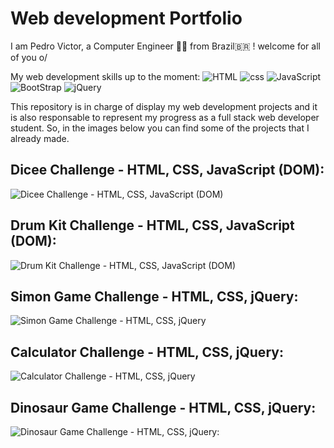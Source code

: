 # Web development Portfolio

I am Pedro Victor, a Computer Engineer 👨‍💻  from Brazil🇧🇷 ! welcome for all of you o/

My web development skills up to the moment: ![HTML](https://lh3.googleusercontent.com/pw/AM-JKLXeDhZYUpMnYQWX7FqdM87PuKtiwtDx9y1rM0TCGhAVTGe1fQpudern1OMqbwovbg7XKBLtjy7UxEvESbaEjQaspdWb-LpY7CDQGiP5iYlq9FReh5mJgUEZ_ZMUtcGGXbwcbpGab-pGhC8Dj5VNmRfL=w80-h93-no?authuser=0) ![css](https://lh3.googleusercontent.com/pw/AM-JKLXOt_khnecIvy_FScn56zl7mRh1GroMyJYXQGYikxHroRoBX5BN38y6OOJX_F-SuvG06irdSKKByXJ_4PAFXcsQ88Mwg3EEQOXEPlqa4dAMBYtziVXAfljBgTe3i3siTV2112IuQ6T3nBX_7bxRcqJH=w80-h102-no?authuser=0) ![JavaScript](https://lh3.googleusercontent.com/pw/AM-JKLUMGL71aDLKIhafVvLZQo7FXTREEjMVnCkgQ76bNNSBy7-db84ib6XYfSqC_RTtkyzebo6xDsxPvUgjtz2LXTNuqyZdMi5dMe2rGj3qGDJCznpXmbRo6d4ufBTADpQUOoQ4Dith8LmBERS61vnfEKCf=s80-no?authuser=0) ![BootStrap](https://lh3.googleusercontent.com/pw/AM-JKLXkc0ozoLdSAxMvaLGB5U0Io0KXQyPnOszS-_0YVJcReRgQNNGyV0qJuSpYq_9pd2G-ArgISanXMOXjS81LL_fHJZD5qBJ50HajHMLmS4Xy7LLn7BBgIo6fTkx1iJbP8Bfg0gx3c25bHdS5LBeFbjC5=s80-no?authuser=0) ![jQuery](https://lh3.googleusercontent.com/pw/AM-JKLUyEF_SN2cJBgRcimJoWl16YD8gdkgDKWqwUObgrdP-ReuxNqsQp7Eu_lWGURVLnEJCi9qmkshpnH8D7egL4SaYULVaNaPjsUzGSQvRt90ucl16mjhhdQmXVXdc3dhjMDpl-Cs9fcsqsk8k0wO5R306=w80-h60-no?authuser=0)

This repository is in charge of display my web development projects and it is also responsable to represent my progress as a full stack web developer student. So, in the images below
you can find some of the projects that I already made.

## Dicee Challenge - HTML, CSS, JavaScript (DOM):

![Dicee Challenge - HTML, CSS, JavaScript (DOM)](https://lh3.googleusercontent.com/pw/AM-JKLVe2tW41qWNUrQJz-WRkg3JhKr5UEFKJ96AAaBdekJUflWOm9yzqvyyIaIoni0uINMjSICG2oWcYukfg-lqEC7jXt1iFk3sp-brKuhKu6IExy1VFGFIazGIBbA-XURX1lOXt7i7kw_1ECIkJcxXSdGq=w1846-h938-no?authuser=0)

## Drum Kit Challenge - HTML, CSS, JavaScript (DOM):

![Drum Kit Challenge - HTML, CSS, JavaScript (DOM)](https://lh3.googleusercontent.com/pw/AM-JKLXda5627M7J3ZLdB2RfyrDngsVH6XxTp_rANIcA0JMm0430d__O-nFjkUS40unT__g1SKgUANWzI54awJx11IlCxg3SI2TrKZMccQQ5oT4H9W-jCleJIA6s9qaUdP-K6hz7v1X5_mtL_CJcTnefVoEJ=w1846-h938-no?authuser=0)

## Simon Game Challenge - HTML, CSS, jQuery:

![Simon Game Challenge - HTML, CSS, jQuery](https://lh3.googleusercontent.com/pw/AM-JKLUsWegvB3fyq_Vmob-owxIzGGf73aJf-u1hAj63wDFfaYrAxzXd4P439MQiNP9QioRhIhyax7yb5_OUaLUWgfQ6dg9J9Ysrbxq5-4_dNBG9YlQmih2L8t-ZUuDJ_quq1ZjGqBvhkEieuI-iad8DnGU6=w1846-h938-no?authuser=0)

## Calculator Challenge - HTML, CSS, jQuery:

![Calculator Challenge - HTML, CSS, jQuery](https://lh3.googleusercontent.com/pw/AM-JKLUF6no_X8NxeeNcuBrG0mALrJEkT-TFY_FPcRAN0WZTFw97HSDrT3qDE5y91a_vrJ4EeL3Rj-9Gp_nBrQQHTna0tsvc-LYj0a_00tmWY-m13Nr8gGh7Iq2iTLLFaIBSXOZ3qiOzLu6MC17BWSuQ1YyN=w1846-h938-no?authuser=0)

## Dinosaur Game Challenge - HTML, CSS, jQuery: 

![Dinosaur Game Challenge - HTML, CSS, jQuery:](https://lh3.googleusercontent.com/pw/AM-JKLXjdqGsGg0KNtZA--dxH3M8imR9Xggxic8p_htxaUj6NIkI-aOYO1nc9rs46UBCtR8H3uZHVN8--5bPRdv-RQR83LFOHCc_DBnGqaxSGfYBaKCkuULFApp9M2W-xOWtxivfkSwvS_ww4e2aLowtncjN=w1846-h938-no?authuser=0)
